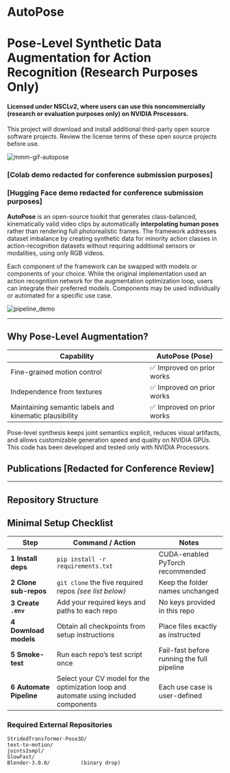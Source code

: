 # AutoPose  
Pose-Level Synthetic Data Augmentation for Action Recognition (Research Purposes Only)  
=============================================================

#### Licensed under NSCLv2, where users can use this noncommercially (research or evaluation purposes only) on NVIDIA Processors.  
This project will download and install additional third-party open source software projects. Review the license terms of these open source projects before use.

![mmm-gif-autopose](https://github.com/user-attachments/assets/96147078-f22b-4656-9762-c6a90d71ed21)


### [Colab demo redacted for conference submission purposes]  
### [Hugging Face demo redacted for conference submission purposes]


**AutoPose** is an open-source toolkit that generates class-balanced, kinematically valid video clips by automatically **interpolating human poses** rather than rendering full photorealistic frames. The framework addresses dataset imbalance by creating synthetic data for minority action classes in action-recognition datasets without requiring additional sensors or modalities, using only RGB videos.

Each component of the framework can be swapped with models or components of your choice. While the original implementation used an action recognition network for the augmentation optimization loop, users can integrate their preferred models. Components may be used individually or automated for a specific use case.

![pipeline_demo](https://github.com/user-attachments/assets/1fde62ce-67a6-4673-9341-78da4daa31e4)

---

## Why Pose-Level Augmentation?

| Capability                                                | **AutoPose (Pose)**               |
|-----------------------------------------------------------|------------------------------------|
| Fine-grained motion control                               | ✅ Improved on prior works         |
| Independence from textures                                | ✅ Improved on prior works         |
| Maintaining semantic labels and kinematic plausibility    | ✅ Improved on prior works         |

Pose-level synthesis keeps joint semantics explicit, reduces visual artifacts, and allows customizable generation speed and quality on NVIDIA GPUs.  
This code has been developed and tested only with NVIDIA Processors.

## Publications [Redacted for Conference Review]

---

## Repository Structure  
## Minimal Setup Checklist

| Step | Command / Action | Notes |
|------|------------------|-------|
| **1 Install deps** | `pip install -r requirements.txt` | CUDA-enabled PyTorch recommended |
| **2 Clone sub-repos** | `git clone` the five required repos *(see list below)* | Keep the folder names unchanged |
| **3 Create `.env`** | Add your required keys and paths to each repo | No keys provided in this repo |
| **4 Download models** | Obtain all checkpoints from setup instructions | Place files exactly as instructed |
| **5 Smoke-test** | Run each repo’s test script once | Fail-fast before running the full pipeline |
| **6 Automate Pipeline** | Select your CV model for the optimization loop and automate using included components | Each use case is user-defined |

### Required External Repositories

```text
StridedTransformer-Pose3D/
text-to-motion/
joints2smpl/
SlowFast/
Blender-3.0.0/          (binary drop)
